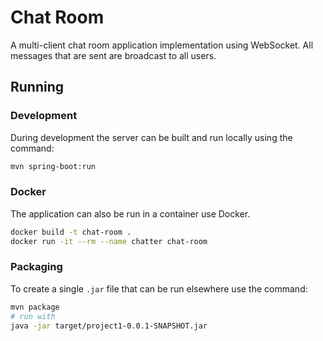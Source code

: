 # Chat Room

A multi-client chat room application implementation using WebSocket. All
messages that are sent are broadcast to all users.

## Running

### Development

During development the server can be built and run locally using the command:

```sh
mvn spring-boot:run
```

### Docker

The application can also be run in a container use Docker.

```sh
docker build -t chat-room .
docker run -it --rm --name chatter chat-room
```

### Packaging

To create a single `.jar` file that can be run elsewhere use the command:

```sh
mvn package
# run with
java -jar target/project1-0.0.1-SNAPSHOT.jar
```
